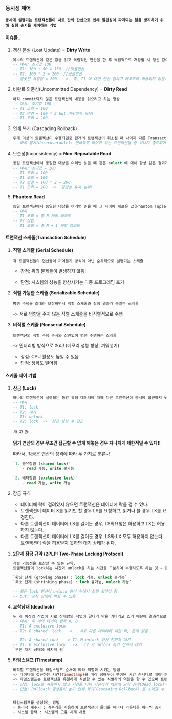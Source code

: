 ### 동시성 제어

**`동시에 실행되는 트랜잭션들이 서로 간의 간섭으로 인해 일관성이 파괴되는 일을 방지하기 위해 실행 순서를 제어하는 기법`**



#### 이슈들..

1. 갱신 분실 (Lost Update) = **Dirty Write**

   ```sql
   복수의 트랜잭션이 같은 값을 읽고 독립적인 연산을 한 후 독립적으로 저장할 시 갱신 값이 분실되는 현상
   -- 예시: 초기값 100
   -- T1: 100 + 50 = 150  //덧셈연산
   -- T2: 100 * 2 = 200  //곱셈연산
   -- 잘못된 저장값 = 200   ->  즉, T1 에 대한 연산 결과가 레코드에 적용되지 않음.
   ```

2. 비완료 의존성(Uncommitted Dependency) = **Dirty Read**

   ```sql
   아직 commit되지 않은 트랜잭션의 내용을 읽으려고 하는 형상
   -- 예시: 초기값 100
   -- T1 조회 = 100
   -- T2 변경 = 100 * 2 but 커밋하지 않음!
   -- T1 조회 = 200
   ```

3. 연쇄 복기 (Cascading Rollback) 

   ```sql
   두개 이상의 트랜잭션이 수행되던중 한개의 트랜잭션이 취소될 때 나머지 다른 Transaction도 연쇄적으로 취소
   -- 회복 불가(Unrecoverable): 연쇄복귀 되어야 하는 트랜잭션들 중 하나가 종료되어 회복이 불가능해 지는 현상
   ```

4. 모순성(Inconsistency) = **Non-Repeatable Read**

   ```sql
   동일 트랜잭션에서 동일한 대상을 여러번 읽을 때 같은 select 에 대해 항상 같은 결과가 나오지 않는 현상
   -- 예시: 초기값 = 100
   -- T1 조회 = 100
   -- T1 조회 = 100
   -- T2 변경 = 100 * 2 = 200
   -- T1 조회 = 200  ->  일관성 유지 실패!
   ```


5. **Phantom Read**

   ```sql
   동일 트랜잭션에서 동일한 대상을 여러번 읽을 때 그 사이에 새로운 값(Phantom Tuple)이 삽입되어 값이 변경되는 현상
   -- 예시
   -- T1 조회 = 총 N 개의 레코드
   -- T2 삽입 
   -- T1 조회 = 총 N + 1 개의 레코드
   ```





#### 트랜잭션 스케줄(Transaction Schedule)

1. **직렬 스케줄 (Serial Schedule)**

   `각 트랜잭션들의 연산들이 끼어들기 방식이 아닌 순차적으로 실행되는 스케줄`

   - 장점: 위의 문제들이 발생하지 않음!

   - 단점: 시스템의 성능을 향상시키는 다중 프로그래밍 포기

     

2. **직렬 가능한 스케줄 (Serializable Schedule)**

   `병행 수행을 최대한 보장하면서 직렬 스케줄과 실행 결과가 동일한 스케줄`

     -> 서로 영향을 주지 않는 직렬 스케줄을 비직렬적으로 수행

   

3. **비직렬 스케줄 (Nonserial Schedule)**

   `트랜잭션의 직렬 수행 순서와 상관없이 병행 수행하는 스케줄`

   -> 인터리빙 방식으로 처리! (메모리 성능 향상, 끼워넣기)

   - 장점: CPU 활용도 높일 수 있음
   - 단점: 정확도 떨어짐





#### 스케줄 제어 기법

1. **잠금 (Lock)**

   ```sql
   하나의 트랜잭션이 실행되는 동안 특정 데이터에 대해 다른 트랜잭션이 동시에 접근하지 못하도록 독점하는 기법
   -- 예시
   -- T1: lock
   -- T2: 대기
   -- T1: unlock
   -- T2: lock  ->  잠금 설정 후 접근 
   ```

   

   *하 지 만*

   **읽기 연산의 경우 무조건 접근할 수 없게 해놓은 경우 지나치게 제한적일 수 있다!!**

   따라서, 잠금은 연산의 성격에 따라 두 가지로 분류~!

   

   ```sql
   `1. 공유잠금 (shared lock)`
       - read 가능, write 불가능
       
   `2. 배타잠금 (exclusive lock)`
       - read 가능, write 가능
   ```

2. 잠금 규칙
   - 데이터에 락이 걸려있지 않으면 트랜잭션은 데이터에 락을 걸 수 있다.
   - 트랜잭션이 데이터 X를 읽기만 할 경우 LS를 요청하고, 읽거나 쓸 경우 LX를 요청한다.
   - 다른 트랜잭션이 데이터에 LS를 걸어둔 경우, LS의요청은 허용하고 LX는 허용하지 않는다.
   - 다른 트랜잭션이 데이터에 LX를 걸어둔 경우, LS와 LX 모두 허용하지 않는다.트랜잭션이 락을 허용받지 못하면 대기 상태가 된다.

3. **2단계 잠금 규약 (2PLP: Two-Phase Locking Protocol)**

   ```SQL
   직렬 가능성을 보장할 수 있는 규약.
   트랜잭션들이 lock하는 시간과 unlock을 하는 시간을 구분하여 수행하도록 하는 것 = 잠금 연산이 정해진 절차에 의해 수행되도록
   
   `확장 단계 (growing phase) : lock 가능, unlock 불가능`
   `축소 단계 (shrinking phase) : lock 불가능, unlock 가능`
   
   -- 모든 lock 연산이 unlock 연산 앞에서 실행 되어야 함
   -- but! 교착 상태에 빠질 수 있음
   ```

4. **교착상태 (deadlock)**

   ```sql
   두 개 이상의 작업이 서로 상대방의 작업이 끝나기 만을 기다리고 있기 때문에 결과적으로 아무것도 완료되지 못하는 상태
   -- 예시: 두 개의 데이터 항목 A, B
   -- T1: A exclusive lock
   -- T2: B shared  lock   ->   서로 다른 데이터에 대한 락, 문제 없음
   
   -- T2: A shared lock   -> T1 이 unlock 하기 전까지 대기
   -- T1: B exclusive lock   ->   T2 가 unlock 하기 전까지 대기
   `무한 대기 상태에 빠지게 됨`
   ```

5. **타임스탬프 (Timestamp)**

   ```sql
   비직렬 트랜잭션을 타임스탬프 순서에 따라 직렬화 시키는 방법
   => 데이터에 접근하는 시간(Timestamp)을 미리 정해두어 부여된 시간 순서대로 데이터에 접근
   => 타임스탬프는 트랜잭션을 유일하게 식별할 수 있는 식별자의 역할을 할 수 있으며 트랜잭션의 시작 시간으로 간주
   -- 장점: lock을 사용하지 않고 시간을 나눠 사용하기 때문에 교착 상태(Dead lock)가 발생하지 않음
   -- 단점: Rollback 발생률이 높고 연쇄 복귀(Cascading Rollback) 를 초래할 수 있는 단점
   
   
   타임스탬프를 생성하는 방법
   - 논리적 계수기 : 계수기를 사용하여 트랜잭션이 들어올 때마다 카운터를 하나씩 증가
   - 시스템 클럭 : 시스템의 고유 시계 사용
   ```

   
